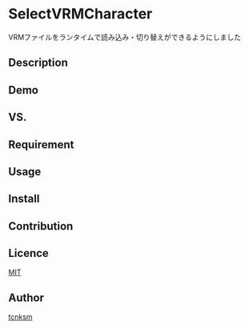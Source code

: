 SelectVRMCharacter
====

VRMファイルをランタイムで読み込み・切り替えができるようにしました

## Description


## Demo

## VS. 

## Requirement

## Usage

## Install

## Contribution

## Licence

[MIT](https://github.com/tcnksm/tool/blob/master/LICENCE)

## Author

[tcnksm](https://github.com/tcnksm)
